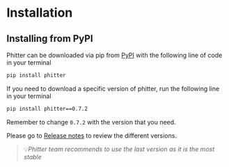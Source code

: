 # Installation

## Installing from PyPI

Phitter can be downloaded via pip from [PyPI](https://pypi.org/project/phitter/) with the following line of code in your terminal

```bash
pip install phitter
```

If you need to download a specific version of phitter, run the following line in your terminal

```bash
pip install phitter==0.7.2
```

Remember to change `0.7.2` with the version that you need.

Please go to [Release notes](/release/release_main.md) to review the different versions.

> 💡*Phitter team recommends to use the last version as it is the most stable*
